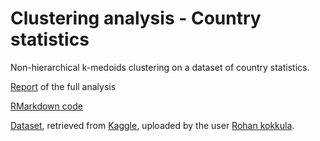 # Clustering analysis - Country statistics
Non-hierarchical k-medoids clustering on a dataset of country statistics.

[Report](https://github.com/AhmetZamanis/ClusteringCountry/blob/main/ClusteringCountry2.md) of the full analysis

[RMarkdown code](https://github.com/AhmetZamanis/ClusteringCountry/blob/main/ClusteringCountry2.Rmd)

[Dataset](https://github.com/AhmetZamanis/ClusteringCountry/blob/main/country_data.csv), retrieved from [Kaggle](https://www.kaggle.com/datasets/rohan0301/unsupervised-learning-on-country-data), uploaded by the user [Rohan kokkula](https://www.kaggle.com/rohan0301).

